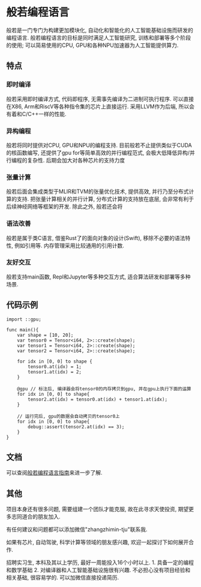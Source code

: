 # 般若编程语言

般若是一门专门为构建更加模块化, 自动化和智能化的人工智能基础设施而研发的编程语言. 般若编程语言的目标是同时满足人工智能研究, 训练和部署等多个阶段的使用; 可以简易使用的CPU, GPU和各种NPU加速器为人工智能提供算力.

## 特点

### 即时编译

般若采用即时编译方式, 代码即程序, 无需事先编译为二进制可执行程序. 可以直接在X86, Arm和RiscV等各种指令集的芯片上直接运行. 采用LLVM作为后端, 所以会有着和C/C++一样的性能.

### 异构编程

般若将同时提供对CPU, GPU和NPU的编程支持. 目前般若不止提供类似于CUDA的核函数编写, 还提供了gpu for等简单高效的并行编程范式, 会极大低降低异构/并行编程的复杂性. 后期会加大对各种芯片的支持力度

### 张量计算

般若后面会集成类型于MLIR和TVM的张量优化技术, 提供高效, 并行乃至分布式计算的支持. 把张量计算相关的并行计算, 分布式计算的支持放在底层, 会非常有利于后续神经网络等框架的开发. 除此之外, 般若还会将

### 语法改善

般若是属于类C语言, 借鉴Rust了的面向对象的设计(Swift), 移除不必要的语法特性, 例如引用等. 内存管理采用比较通用的引用计数.

### 友好交互

般若支持main函数, Repl和Jupyter等多种交互方式, 适合算法研发和部署等多种场景.

## 代码示例

```
import ::gpu;

func main(){
    var shape = [10, 20];
    var tensor0 = Tensor<i64, 2>::create(shape);
    var tensor1 = Tensor<i64, 2>::create(shape);
    var tensor2 = Tensor<i64, 2>::create(shape);

    for idx in [0, 0] to shape {
        tensor0.at(idx) = 1;
        tensor1.at(idx) = 2;
    }

    @gpu // 标注后, 编译器会将tensor0的内存拷贝到gpu, 并在gpu上执行下面的运算
    for idx in [0, 0] to shape{
        tensor2.at(idx) = tensor0.at(idx) + tensor1.at(idx);
    }

    // 运行完后, gpu的数据会自动拷贝的tensor0上
    for idx in [0, 0] to shape{
        debug::assert(tensor2.at(idx) == 3);
    }
}
```

## 文档

可以查阅[般若编程语言指南](docs/般若编程语言指南.md)来进一步了解.

## 其他

项目本身还有很多问题, 需要组建一个团队才能克服, 故在此寻求天使投资, 期望更多志同道合的朋友加入.

有任何建议和问题都可以添加微信"zhangzhimin-tju"联系我.

如果有芯片, 自动驾驶, 科学计算等领域的朋友感兴趣, 欢迎一起探讨下如何展开合作.

招聘实习生, 本科及其以上学历, 最好一周能投入16个小时以上. 1. 具备一定的编程和数学基础 2. 对编译器和人工智能基础设施很有兴趣. 不必担心没有项目经验和相关基础, 很容易学的. 可以加微信直接投递简历.
